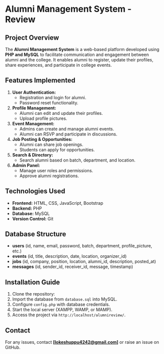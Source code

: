 # Alumni Management System - Review

## Project Overview
The **Alumni Management System** is a web-based platform developed using **PHP and MySQL** to facilitate communication and engagement between alumni and the college. It enables alumni to register, update their profiles, share experiences, and participate in college events.

## Features Implemented
1. **User Authentication:**
   - Registration and login for alumni.
   - Password reset functionality.
2. **Profile Management:**
   - Alumni can edit and update their profiles.
   - Upload profile pictures.
3. **Event Management:**
   - Admins can create and manage alumni events.
   - Alumni can RSVP and participate in discussions.
4. **Job Posting & Opportunities:**
   - Alumni can share job openings.
   - Students can apply for opportunities.
5. **Search & Directory:**
   - Search alumni based on batch, department, and location.
6. **Admin Panel:**
   - Manage user roles and permissions.
   - Approve alumni registrations.

## Technologies Used
- **Frontend:** HTML, CSS, JavaScript, Bootstrap
- **Backend:** PHP 
- **Database:** MySQL
- **Version Control:** Git

## Database Structure
- **users** (id, name, email, password, batch, department, profile_picture, etc.)
- **events** (id, title, description, date, location, organizer_id)
- **jobs** (id, company, position, location, alumni_id, description, posted_at)
- **messages** (id, sender_id, receiver_id, message, timestamp)

## Installation Guide
1. Clone the repository:
2. Import the database from `database.sql` into MySQL.
3. Configure `config.php` with database credentials.
4. Start the local server (XAMPP, WAMP, or MAMP).
5. Access the project via `http://localhost/alumnireview/`.



## Contact
For any issues, contact **[lokeshuppu4242@gmail.com]** or raise an issue on GitHub.
